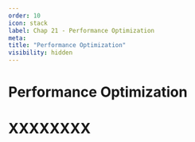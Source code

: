 ```yaml
---
order: 10
icon: stack
label: Chap 21 - Performance Optimization
meta:
title: "Performance Optimization"
visibility: hidden
---
```

# Performance Optimization



# XXXXXXXX

